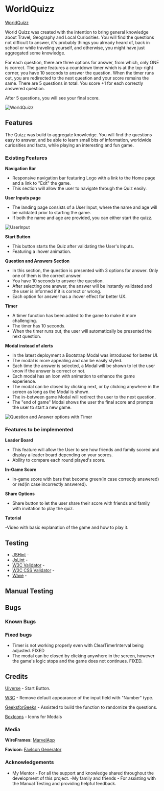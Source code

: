 # WorldQuizz

[WorldQuizz](https://brrunaribeiro.github.io/project-2/)

World Quizz was created with the intention to bring general knowledge about Travel, Geography and Local Curiosities. 
You will find the questions not difficult to answer, it's probably things you already heard of, back in school or while traveling yourself, and otherwise, you might have just aggregated some knowledge.

For each question, there are three options for answer, from which, only ONE is correct. The game features a countdown timer which is at the top-right corner, you have 10 seconds to answer the question. When the timer runs out, you are redirected to the next question and your score remains the same.
There are 5 questions in total. You score +1 for each correctly answered question.

After 5 questions, you will see your final score.

![WorldQuizz](..\assets\images\project-screenshot1.webp)

## Features

The Quizz was build to aggregate knowledge. You will find the questions easy to answer, and be able to learn small bits of information, worldwide curiosities and facts, while playing an interesting and fun game. 

### Existing Features

__Navigation Bar__

- Responsive navigation bar featuring Logo with a link to the Home page and a link to "Exit" the game.
- This section will allow the user to navigate through the Quiz easily.

__User Inputs page__

- The landing page consists of a User Input, where the name and age will be validated prior to starting the game.
- If both the name and age are provided, you can either start the quizz.

![UserInput](..\assets\images\project-screenshot2.webp)

__Start Button__

- This button starts the Quiz after validating the User's Inputs. 
- Featuring a :hover animation.

__Question and Answers Section__

- In this section, the question is presented with 3 options for answer. Only one of them is the correct answer.
- You have 10 seconds to answer the question.
- After selecting one answer, the answer will be instantly validated and the user is informed if it is correct or wrong.
- Each option for answer has a :hover effect for better UX.

__Timer__

- A timer function has been added to the game to make it more challenging. 
- The timer has 10 seconds.
- When the timer runs out, the user will automatically be presented the next question.

__Modal instead of alerts__

- In the latest deployment a Bootstrap Modal was introduced for better UI.
- The modal is more appealing and can be easily styled.
- Each time the answer is selected, a Modal will be shown to let the user know if the answer is correct or not. 
- Each modal has an Icon with animation to enhance the game experience.
- The modal can be closed by clicking next, or by clicking anywhere in the screen as long as the Modal is shown.
- The in-between game Modal will redirect the user to the next question.
- The "end of game" Modal shows the user the final score and prompts the user to start a new game.

![Question and Answer options with Timer](..\assets\images\project-screenshot3.webp)


### Features to be implemented

__Leader Board__
    
- This feature will allow the User to see how friends and family scored and display a leader board depending on your scores.
- Ability to compare each round played's score.

__In-Game Score__

- In-game score with bars that become green(in case correctly answered) or red(in case incorrectly answered).

__Share Options__

- Share button to let the user share their score with friends and family with invitation to play the quiz.

__Tutorial__

-Video with basic explanation of the game and how to play it.

## Testing

* [JSHint](https://jshint.com/) - 
* [JsLint](https://www.jslint.com/) - 
* [W3C Validator]() - 
* [W3C CSS Validator]() - 
* [Wave]() - 

## Manual Testing



## Bugs

### Known Bugs

### Fixed bugs

- Timer is not working properly even with ClearTimerInterval being adjusted. FIXED
- The modal can be closed by clicking anywhere in the screen, however the game's logic stops and the game does not continues. FIXED.

## Credits

[Uiverse](https://uiverse.io/) - Start Button.

[W3C](https://www.w3schools.com/howto/howto_css_hide_arrow_number.asp) - Remove default appearance of the input field with "Number" type.

[GeeksforGeeks](https://www.geeksforgeeks.org/shuffle-a-given-array-using-fisher-yates-shuffle-algorithm/) - Assisted to build the function to randomize the questions.

[BoxIcons](https://boxicons.com/) - Icons for Modals

### Media

__WireFrames__: [MarvelApp](https://marvelapp.com/prototype/bj49j2h)

__Favicon__: [FavIcon Generator](https://favicon.io/)


### Acknowledgements

- My Mentor - For all the support and knowledge shared throughout the development of this project.
-My family and friends -  For assisting with the Manual Testing and providing helpful feedback.